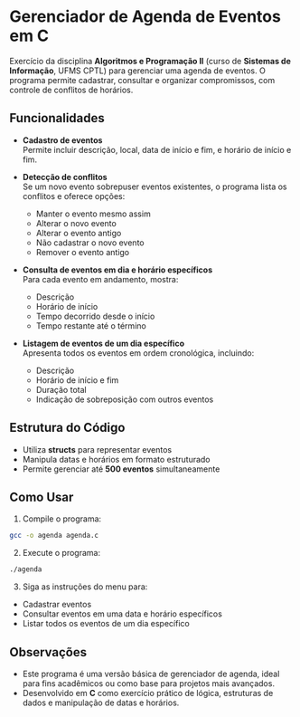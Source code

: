 # Gerenciador de Agenda de Eventos em C

Exercício da disciplina **Algoritmos e Programação II** (curso de **Sistemas de Informação**, UFMS CPTL) para gerenciar uma agenda de eventos. O programa permite cadastrar, consultar e organizar compromissos, com controle de conflitos de horários.

## Funcionalidades

- **Cadastro de eventos**  
  Permite incluir descrição, local, data de início e fim, e horário de início e fim.  

- **Detecção de conflitos**  
  Se um novo evento sobrepuser eventos existentes, o programa lista os conflitos e oferece opções:
  - Manter o evento mesmo assim  
  - Alterar o novo evento  
  - Alterar o evento antigo  
  - Não cadastrar o novo evento  
  - Remover o evento antigo  

- **Consulta de eventos em dia e horário específicos**  
  Para cada evento em andamento, mostra:
  - Descrição  
  - Horário de início  
  - Tempo decorrido desde o início  
  - Tempo restante até o término  

- **Listagem de eventos de um dia específico**  
  Apresenta todos os eventos em ordem cronológica, incluindo:
  - Descrição  
  - Horário de início e fim  
  - Duração total  
  - Indicação de sobreposição com outros eventos  

## Estrutura do Código

- Utiliza **structs** para representar eventos  
- Manipula datas e horários em formato estruturado  
- Permite gerenciar até **500 eventos** simultaneamente  

## Como Usar

1. Compile o programa:  
```bash
gcc -o agenda agenda.c
```
2. Execute o programa:
```bash
./agenda
```
3. Siga as instruções do menu para:
- Cadastrar eventos  
- Consultar eventos em uma data e horário específicos  
- Listar todos os eventos de um dia específico

## Observações

- Este programa é uma versão básica de gerenciador de agenda, ideal para fins acadêmicos ou como base para projetos mais avançados.  
- Desenvolvido em **C** como exercício prático de lógica, estruturas de dados e manipulação de datas e horários.

